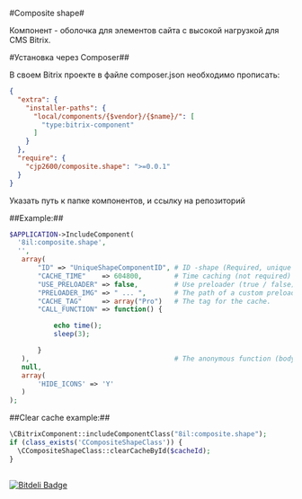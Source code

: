 #Composite shape#

Компонент - оболочка для элементов сайта с высокой нагрузкой для CMS Bitrix.

#Установка через Composer##

В своем Bitrix проекте в файле composer.json необходимо прописать:

```json
{
  "extra": {
    "installer-paths": {
      "local/components/{$vendor}/{$name}/": [
        "type:bitrix-component"
      ]
    }
  },
  "require": {
    "cjp2600/composite.shape": ">=0.0.1"
  }
}
```
Указать путь к папке компонентов, и ссылку на репозиторий 

##Example:##

```php
$APPLICATION->IncludeComponent(
  '8il:composite.shape',
  '',
   array(
       "ID" => "UniqueShapeComponentID", # ID -shape (Required, unique parameter)
       "CACHE_TIME"    => 604800,        # Time caching (not required)
       "USE_PRELOADER" => false,         # Use preloader (true / false) (Optional - default false)
       "PRELOADER_IMG" => " ... ",       # The path of a custom preloader for (the default one that is in the images)
       "CACHE_TAG"     => array("Pro")   # The tag for the cache.
       "CALL_FUNCTION" => function() {

           echo time();   
           sleep(3);

       }
   ),                                    # The anonymous function (body -shape)
   null,
   array(
       'HIDE_ICONS' => 'Y'
   )
);
```


##Clear cache example:##

 ```php
\CBitrixComponent::includeComponentClass("8il:composite.shape");
if (class_exists('CCompositeShapeClass')) {
   \CCompositeShapeClass::clearCacheById($cacheId);
}
  
 ```

[![Bitdeli Badge](https://d2weczhvl823v0.cloudfront.net/cjp2600/composite.shape/trend.png)](https://bitdeli.com/free "Bitdeli Badge")

